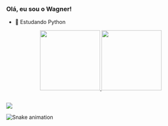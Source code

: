 ### Olá, eu sou o Wagner!

- 🌱 Estudando Python   

<div align="center">
  <a href="https://github.com/wagnernsct">
  <img height="160em" src="https://github-readme-stats.vercel.app/api?username=wagnernsct&show_icons=true&theme=tokyonight&include_all_commits=true&count_private=true"/>
  <img height="160em" src="https://github-readme-stats.vercel.app/api/top-langs/?username=wagnernsct&layout=compact&langs_count=7&theme=tokyonight"/>
</div>
 
 ##
 
 <div> 
  <a href="https://www.linkedin.com/in/wagnernsct/" target="_blank"><img src="https://img.shields.io/badge/-LinkedIn-%230077B5?style=for-the-badge&logo=linkedin&logoColor=white" target="_blank">
  </a>
  
 ![Snake animation](https://github.com/wagnernsct/wagnernsct/blob/output/github-contribution-grid-snake.svg)
  
</div>
